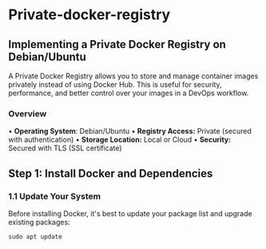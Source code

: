 # Private-docker-registry
## Implementing a Private Docker Registry on Debian/Ubuntu 
A Private Docker Registry allows you to store and manage container images privately instead of using Docker Hub. This is useful for security, performance, and better control over your images in a DevOps workflow.
### Overview

•	**Operating System**: Debian/Ubuntu
•	**Registry Access:** Private (secured with authentication)
•	**Storage Location:** Local or Cloud
•	**Security:** Secured with TLS (SSL certificate)


## Step 1: Install Docker and Dependencies
### 1.1 Update Your System
Before installing Docker, it's best to update your package list and upgrade existing packages:
```
sudo apt update 
```

